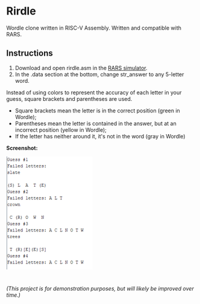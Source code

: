 # Rirdle
Wordle clone written in RISC-V Assembly. Written and compatible with RARS.

## Instructions
1. Download and open rirdle.asm in the [RARS simulator](https://github.com/TheThirdOne/rars).
2. In the .data section at the bottom, change str_answer to any 5-letter word.

Instead of using colors to represent the accuracy of each letter in your guess, square brackets and parentheses are used.

* Square brackets mean the letter is in the correct position (green in Wordle);
* Parentheses mean the letter is contained in the answer, but at an incorrect position (yellow in Wordle);
* If the letter has neither around it, it's not in the word (gray in Wordle)

**Screenshot:**

![image](https://github.com/umlaufg/rirdle/blob/main/docs/images/rirdle_screenshot_1.PNG?raw=true)

#
*(This project is for demonstration purposes, but will likely be improved over time.)*
